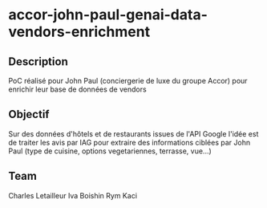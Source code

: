 # accor-john-paul-genai-data-vendors-enrichment

## Description
PoC réalisé pour John Paul (conciergerie de luxe du groupe Accor) pour enrichir leur base de données de vendors

## Objectif 
Sur des données d'hôtels et de restaurants issues de l'API Google l'idée est de traiter les avis par IAG pour extraire des informations 
ciblées par John Paul (type de cuisine, options vegetariennes, terrasse, vue...)

## Team
Charles Letailleur
Iva Boishin
Rym Kaci
